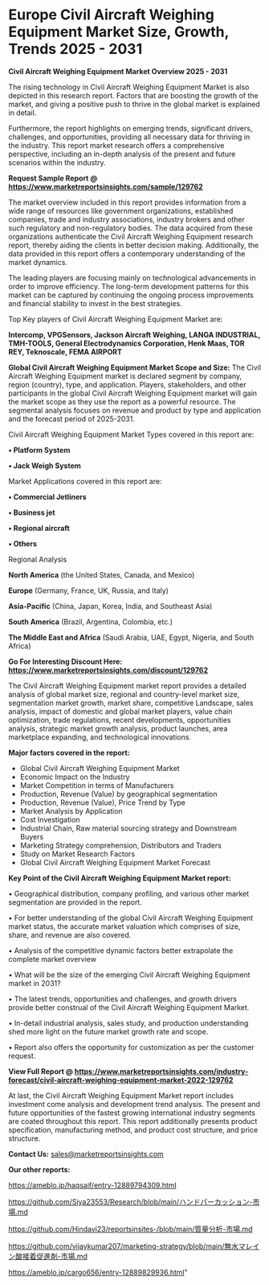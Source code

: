 # Europe Civil Aircraft Weighing Equipment Market Size, Growth, Trends 2025 - 2031

<Strong> Civil Aircraft Weighing Equipment Market Overview 2025 - 2031</strong>

The rising technology in Civil Aircraft Weighing Equipment Market is also depicted in this research report. Factors that are boosting the growth of the market, and giving a positive push to thrive in the global market is explained in detail.

Furthermore, the report highlights on emerging trends, significant drivers, challenges, and opportunities, providing all necessary data for thriving in the industry. This report market research offers a comprehensive perspective, including an in-depth analysis of the present and future scenarios within the industry.

<strong>Request Sample Report @ <a href=https://www.marketreportsinsights.com/sample/129762>https://www.marketreportsinsights.com/sample/129762</a></strong>

The market overview included in this report provides information from a wide range of resources like government organizations, established companies, trade and industry associations, industry brokers and other such regulatory and non-regulatory bodies. The data acquired from these organizations authenticate the Civil Aircraft Weighing Equipment research report, thereby aiding the clients in better decision making. Additionally, the data provided in this report offers a contemporary understanding of the market dynamics.

The leading players are focusing mainly on technological advancements in order to improve efficiency. The long-term development patterns for this market can be captured by continuing the ongoing process improvements and financial stability to invest in the best strategies.

Top Key players of Civil Aircraft Weighing Equipment Market are:

<strong>Intercomp, VPGSensors, Jackson Aircraft Weighing, LANGA INDUSTRIAL, TMH-TOOLS, General Electrodynamics Corporation, Henk Maas, TOR REY, Teknoscale, FEMA AIRPORT</strong>

<strong><b>Global Civil Aircraft Weighing Equipment Market Scope and Size:</b></strong>
The Civil Aircraft Weighing Equipment market is declared segment by company, region (country), type, and application. Players, stakeholders, and other participants in the global Civil Aircraft Weighing Equipment market will gain the market scope as they use the report as a powerful resource. The segmental analysis focuses on revenue and product by type and application and the forecast period of 2025-2031.

Civil Aircraft Weighing Equipment Market Types covered in this report are:

<strong>• Platform System

• Jack Weigh System</strong>

Market Applications covered in this report are:

<strong>• Commercial Jetliners

• Business jet

• Regional aircraft

• Others</strong> 

Regional Analysis

<strong>North America</strong> (the United States, Canada, and Mexico)

<strong>Europe</strong> (Germany, France, UK, Russia, and Italy)

<strong>Asia-Pacific</strong> (China, Japan, Korea, India, and Southeast Asia)

<strong>South America</strong> (Brazil, Argentina, Colombia, etc.)

<strong>The Middle East and Africa</strong> (Saudi Arabia, UAE, Egypt, Nigeria, and South Africa)

<strong>Go For Interesting Discount Here: <a href=https://www.marketreportsinsights.com/discount/129762>https://www.marketreportsinsights.com/discount/129762</a></strong>

The Civil Aircraft Weighing Equipment market report provides a detailed analysis of global market size, regional and country-level market size, segmentation market growth, market share, competitive Landscape, sales analysis, impact of domestic and global market players, value chain optimization, trade regulations, recent developments, opportunities analysis, strategic market growth analysis, product launches, area marketplace expanding, and technological innovations.

<strong><b>Major factors covered in the report:</b></strong>
<ul>
  <li>Global Civil Aircraft Weighing Equipment Market </li>
  <li>Economic Impact on the Industry</li>
  <li>Market Competition in terms of Manufacturers</li>
  <li>Production, Revenue (Value) by geographical segmentation</li>
  <li>Production, Revenue (Value), Price Trend by Type</li>
  <li>Market Analysis by Application</li>
  <li>Cost Investigation</li>
  <li>Industrial Chain, Raw material sourcing strategy and Downstream Buyers</li>
  <li>Marketing Strategy comprehension, Distributors and Traders</li>
  <li>Study on Market Research Factors</li>
  <li>Global Civil Aircraft Weighing Equipment Market Forecast</li>
</ul>

<strong><b>Key Point of the Civil Aircraft Weighing Equipment Market report:</b></strong>

• Geographical distribution, company profiling, and various other market segmentation are provided in the report.

• For better understanding of the global Civil Aircraft Weighing Equipment market status, the accurate market valuation which comprises of size, share, and revenue are also covered.

• Analysis of the competitive dynamic factors better extrapolate the complete market overview

• What will be the size of the emerging Civil Aircraft Weighing Equipment market in 2031?

• The latest trends, opportunities and challenges, and growth drivers provide better construal of the Civil Aircraft Weighing Equipment Market.

• In-detail industrial analysis, sales study, and production understanding shed more light on the future market growth rate and scope.

• Report also offers the opportunity for customization as per the customer request.

<strong><b>View Full Report @ <a href=https://www.marketreportsinsights.com/industry-forecast/civil-aircraft-weighing-equipment-market-2022-129762>https://www.marketreportsinsights.com/industry-forecast/civil-aircraft-weighing-equipment-market-2022-129762</a></b></strong>


At last, the Civil Aircraft Weighing Equipment Market report includes investment come analysis and development trend analysis. The present and future opportunities of the fastest growing international industry segments are coated throughout this report. This report additionally presents product specification, manufacturing method, and product cost structure, and price structure.

<strong>Contact Us:</strong>
sales@marketreportsinsights.com

<strong>Our other reports:</strong>

<a href=https://ameblo.jp/haqsaif/entry-12889794309.html>https://ameblo.jp/haqsaif/entry-12889794309.html</a>

<a href=https://github.com/Siya23553/Research/blob/main/ハンドパーカッション-市場.md>https://github.com/Siya23553/Research/blob/main/ハンドパーカッション-市場.md</a>

<a href=https://github.com/Hindavi23/reportsinsites-/blob/main/質量分析-市場.md>https://github.com/Hindavi23/reportsinsites-/blob/main/質量分析-市場.md</a>

<a href=https://github.com/vijaykumar207/marketing-strategy/blob/main/無水マレイン酸接着促進剤-市場.md>https://github.com/vijaykumar207/marketing-strategy/blob/main/無水マレイン酸接着促進剤-市場.md</a>

<a href=https://ameblo.jp/cargo656/entry-12889829936.html>https://ameblo.jp/cargo656/entry-12889829936.html</a>"

